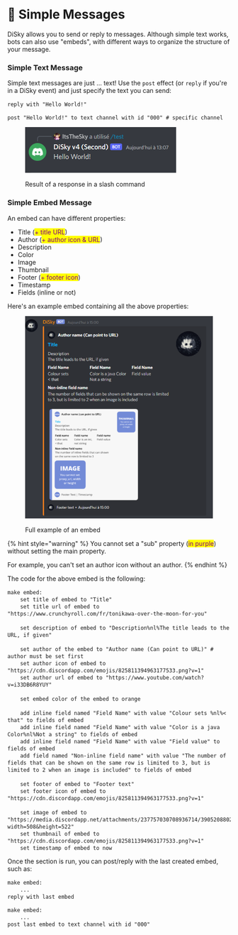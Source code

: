 # 💬 Simple Messages

DiSky allows you to send or reply to messages. Although simple text works, bots can also use "embeds", with different ways to organize the structure of your message.

### Simple Text Message

Simple text messages are just ... text! Use the `post` effect (or `reply` if you're in a DiSky event) and just specify the text you can send:

```applescript
reply with "Hello World!"
```

```applescript
post "Hello World!" to text channel with id "000" # specific channel
```

<figure><img src="../.gitbook/assets/image (8).png" alt=""><figcaption><p>Result of a response in a slash command</p></figcaption></figure>

### Simple Embed Message

An embed can have different properties:

* Title (<mark style="color:purple;">+ title URL</mark>)
* Author (<mark style="color:purple;">+ author icon & URL</mark>)
* Description
* Color
* Image
* Thumbnail
* Footer (<mark style="color:purple;">+ footer icon</mark>)
* Timestamp
* Fields (inline or not)

Here's an example embed containing all the above properties:

<figure><img src="../.gitbook/assets/image (12).png" alt=""><figcaption><p>Full example of an embed</p></figcaption></figure>

{% hint style="warning" %}
You cannot set a "sub" property (<mark style="color:purple;">in purple</mark>) without setting the main property.

For example, you can't set an author icon without an author.
{% endhint %}

The code for the above embed is the following:

```applescript
make embed:
    set title of embed to "Title"
    set title url of embed to "https://www.crunchyroll.com/fr/tonikawa-over-the-moon-for-you"
    
    set description of embed to "Description%nl%The title leads to the URL, if given"
    
    set author of the embed to "Author name (Can point to URL)" # author must be set first
    set author icon of embed to "https://cdn.discordapp.com/emojis/825811394963177533.png?v=1"
    set author url of embed to "https://www.youtube.com/watch?v=i33DB6R8YUY"
    
    set embed color of the embed to orange
    
    add inline field named "Field Name" with value "Colour sets %nl%< that" to fields of embed
    add inline field named "Field Name" with value "Color is a java Color%nl%Not a string" to fields of embed
    add inline field named "Field Name" with value "Field value" to fields of embed
    add field named "Non-inline field name" with value "The number of fields that can be shown on the same row is limited to 3, but is limited to 2 when an image is included" to fields of embed
    
    set footer of embed to "Footer text"
    set footer icon of embed to "https://cdn.discordapp.com/emojis/825811394963177533.png?v=1"
    
    set image of embed to "https://media.discordapp.net/attachments/237757030708936714/390520880242884608/8xAac.png?width=508&height=522"
    set thumbnail of embed to "https://cdn.discordapp.com/emojis/825811394963177533.png?v=1"
    set timestamp of embed to now
```

Once the section is run, you can post/reply with the last created embed, such as:

```applescript
make embed:
    ...
reply with last embed
```

```applescript
make embed:
    ...
post last embed to text channel with id "000"
```
